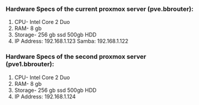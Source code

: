 ### Hardware Specs of the current proxmox server (pve.bbrouter):
1. CPU- Intel Core 2 Duo
2. RAM- 8 gb
3. Storage- 256 gb ssd
        500gb HDD
4. IP Address: 192.168.1.123
     Samba: 192.168.1.122

### Hardware Specs of the second proxmox server (pve1.bbrouter):
1. CPU- Intel Core 2 Duo
2. RAM- 8 gb
3. Storage- 256 gb ssd
        500gb HDD
4. IP Address: 192.168.1.124